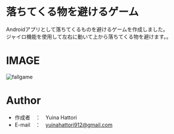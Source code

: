 # 落ちてくる物を避けるゲーム
 
Androidアプリとして落ちてくるものを避けるゲームを作成しました。<br>
ジャイロ機能を使用して左右に動いて上から落ちてくる物を避けます。。
 
# IMAGE

![fallgame](https://user-images.githubusercontent.com/113977083/203041756-6a2f6343-8bd7-473e-be2b-1c65303b17d4.png)

# Author
 
* 作成者　：　Yuina Hattori
* E-mail　：　yuinahattori912@gmail.com
 
